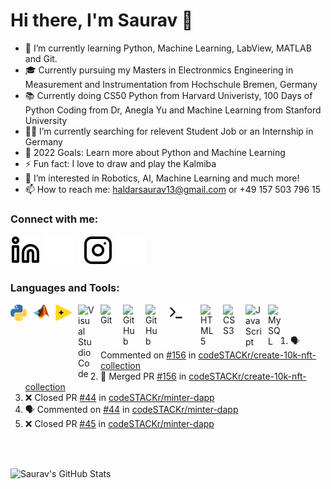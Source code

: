 # Hi there, I'm Saurav 👋 

- 🌱 I’m currently learning Python, Machine Learning, LabView, MATLAB and Git.
- 🎓 Currently pursuing my Masters in Electronmics Engineering in Measurement and Instrumentation from Hochschule Bremen, Germany
- 📚 Currently doing CS50 Python from Harvard Univeristy, 100 Days of Python Coding from Dr, Anegla Yu and Machine Learning from Stanford University
- 🧑‍💼 I’m currently searching for relevent Student Job or an Internship in Germany
- 🥅 2022 Goals: Learn more about Python and Machine Learning
- ⚡ Fun fact: I love to draw and play the Kalmiba
- 👀 I’m interested in Robotics, AI, Machine Learning and much more!
- 📫 How to reach me: haldarsaurav13@gmail.com or +49 157 503 796 15

### Connect with me:

[![website](./img/linkedin-light.svg)](https://www.linkedin.com/in/saurav--haldar/)
[![website](./img/linkedin-dark.svg)](https://www.linkedin.com/in/saurav--haldar/)
&nbsp;&nbsp;
[![website](./img/instagram-light.svg)](https://www.instagram.com/_saurav_haldar_/)
[![website](./img/instagram-dark.svg)](https://www.instagram.com/_saurav_haldar_/)

### Languages and Tools:

<img align="left" alt="Python" width="26px" src="https://github.com/haldarsaurav/haldarsaurav/blob/main/img/1280px-Python-logo-notext.svg.png?raw=true" style="padding-right:10px;" />

<img align="left" alt="Matlab" width="26px" src="https://github.com/haldarsaurav/haldarsaurav/blob/main/img/Matlab_Logo.png?raw=true" style="padding-right:10px;" />

<img align="left" alt="Labview" width="26px" src="https://raw.githubusercontent.com/haldarsaurav/haldarsaurav/edd9a9933564a8cd7499d5b9b7788d83df7990b2/img/national-instruments-labview.svg" style="padding-right:10px;" />

<img align="left" alt="Visual Studio Code" width="26px" src="https://cdn.jsdelivr.net/gh/devicons/devicon/icons/vscode/vscode-original.svg" style="padding-right:10px;" />

<img align="left" alt="Git" width="26px" src="https://cdn.jsdelivr.net/gh/devicons/devicon/icons/git/git-original.svg" style="padding-right:10px;" />

<img align="left" alt="GitHub" width="26px" src="https://user-images.githubusercontent.com/3369400/139447912-e0f43f33-6d9f-45f8-be46-2df5bbc91289.png" style="padding-right:10px;" />

<img align="left" alt="GitHub" width="26px" src="https://user-images.githubusercontent.com/3369400/139448065-39a229ba-4b06-434b-bc67-616e2ed80c8f.png" style="padding-right:10px;" />

<img align="left" alt="Terminal" width="26px" src="./img/terminal-light.svg" />

<img align="left" alt="Terminal" width="26px" src="./img/terminal-dark.svg" />

<img align="left" alt="HTML5" width="26px" src="https://cdn.jsdelivr.net/gh/devicons/devicon/icons/html5/html5-original.svg" style="padding-right:10px;" />

<img align="left" alt="CSS3" width="26px" src="https://cdn.jsdelivr.net/gh/devicons/devicon/icons/css3/css3-original.svg" style="padding-right:10px;" />

<img align="left" alt="JavaScript" width="26px" src="https://cdn.jsdelivr.net/gh/devicons/devicon/icons/javascript/javascript-original.svg" style="padding-right:10px;" />

<img align="left" alt="MySQL" width="26px" src="https://cdn.jsdelivr.net/gh/devicons/devicon/icons/mysql/mysql-original.svg" style="padding-right:10px;" />

<br />
<br />

  
<!--START_SECTION:activity-->
1. 🗣 Commented on [#156](https://github.com/codeSTACKr/create-10k-nft-collection/issues/156) in [codeSTACKr/create-10k-nft-collection](https://github.com/codeSTACKr/create-10k-nft-collection)
2. 🎉 Merged PR [#156](https://github.com/codeSTACKr/create-10k-nft-collection/pull/156) in [codeSTACKr/create-10k-nft-collection](https://github.com/codeSTACKr/create-10k-nft-collection)
3. ❌ Closed PR [#44](https://github.com/codeSTACKr/minter-dapp/pull/44) in [codeSTACKr/minter-dapp](https://github.com/codeSTACKr/minter-dapp)
4. 🗣 Commented on [#44](https://github.com/codeSTACKr/minter-dapp/issues/44) in [codeSTACKr/minter-dapp](https://github.com/codeSTACKr/minter-dapp)
5. ❌ Closed PR [#45](https://github.com/codeSTACKr/minter-dapp/pull/45) in [codeSTACKr/minter-dapp](https://github.com/codeSTACKr/minter-dapp)
<!--END_SECTION:activity-->

<br />
<br />

  <img align="left" alt="Saurav's GitHub Stats" src="https://github-readme-stats.vercel.app/api?username=haldarsaurav&theme=
  dark&show_icons=true&hide_border=false&title_color=ff652f&icon_color=FFE400&bg_color=09131B&text_color=ffffff&border_color=0c1a25" />

<!---
haldarsaurav/haldarsaurav is a ✨ special ✨ repository because its `README.md` (this file) appears on your GitHub profile.
You can click the Preview link to take a look at your changes.
--->
